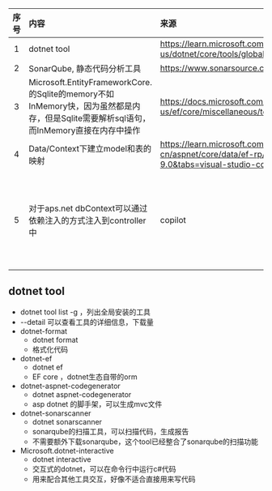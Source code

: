 | 序号 | 内容                                                                                                     | 来源                                                                                                         | 备注                                        | 类型   |
|:--:|:-------------------------------------------------------------------------------------------------------|:-----------------------------------------------------------------------------------------------------------|:------------------------------------------|:-----|
| 1  | dotnet tool                                                                                            | https://learn.microsoft.com/en-us/dotnet/core/tools/global-tools                                           |                                           | tool |
| 2  | SonarQube, 静态代码分析工具                                                                                    | https://www.sonarsource.com/products/sonarqube/                                                            |                                           | tool |
| 3  | 	Microsoft.EntityFrameworkCore. 的Sqlite的memory不如InMemory快，因为虽然都是内存，但是Sqlite需要解析sql语句，而InMemory直接在内存中操作 | https://docs.microsoft.com/en-us/ef/core/miscellaneous/testing/in-memory                                   |                                           | tip  |
| 4  | Data/Context下建立model和表的映射                                                                              | https://learn.microsoft.com/zh-cn/aspnet/core/data/ef-rp/intro?view=aspnetcore-9.0&tabs=visual-studio-code |                                           | tip  |
| 5  | 对于aps.net dbContext可以通过依赖注入的方式注入到controller中                                                           | copilot                                                                                                    | 每个request的DbContext不是同一个对象，是依赖注入的，但是不是单例的 | tip  |


## dotnet tool
- dotnet tool list -g ，列出全局安装的工具 
- --detail 可以查看工具的详细信息，下载量
- dotnet-format 
   - dotnet format
   - 格式化代码
- dotnet-ef
   - dotnet ef 
   - EF core ，dotnet生态自带的orm
- dotnet-aspnet-codegenerator
   - dotnet aspnet-codegenerator
   - asp dotnet 的脚手架，可以生成mvc文件
- dotnet-sonarscanner
   - dotnet sonarscanner
   - sonarqube的扫描工具，可以扫描代码，生成报告
   - 不需要额外下载sonarqube，这个tool已经整合了sonarqube的扫描功能
- Microsoft.dotnet-interactive
    - dotnet interactive
    - 交互式的dotnet，可以在命令行中运行c#代码
    - 用来配合其他工具交互，好像不适合直接用来写代码
